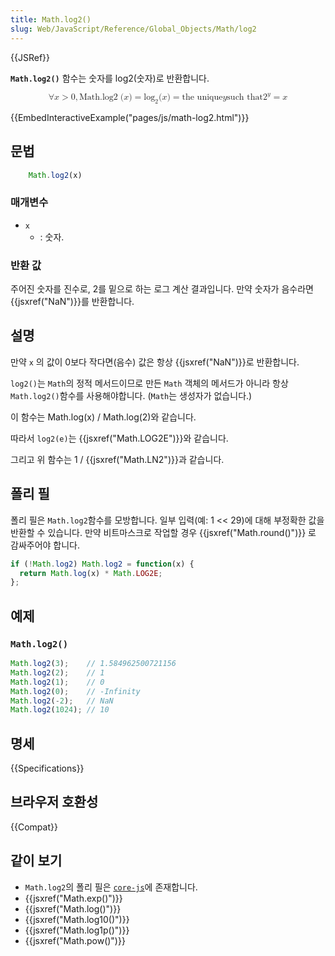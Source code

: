 ```yaml
---
title: Math.log2()
slug: Web/JavaScript/Reference/Global_Objects/Math/log2
---
```

{{JSRef}}

**`Math.log2()`** 함수는 숫자를 log2(숫자)로 반환합니다.

<math display="block"><semantics><mrow><mo>∀</mo><mi>x</mi><mo>></mo><mn>0</mn><mo>,</mo><mstyle mathvariant="monospace"><mrow><mo lspace="0em" rspace="thinmathspace">Math.log2</mo><mo stretchy="false">(</mo><mi>x</mi><mo stretchy="false">)</mo></mrow></mstyle><mo>=</mo><msub><mo lspace="0em" rspace="0em">log</mo><mn>2</mn></msub><mo stretchy="false">(</mo><mi>x</mi><mo stretchy="false">)</mo><mo>=</mo><mtext>the unique</mtext><mspace width="thickmathspace"></mspace><mi>y</mi><mspace width="thickmathspace"></mspace><mtext>such that</mtext><mspace width="thickmathspace"></mspace><msup><mn>2</mn><mi>y</mi></msup><mo>=</mo><mi>x</mi></mrow><annotation encoding="TeX">\forall x > 0, \mathtt{\operatorname{Math.log2}(x)} = \log_2(x) =
\text{the unique} \; y \; \text{such that} \; 2^y = x</annotation></semantics></math>

{{EmbedInteractiveExample("pages/js/math-log2.html")}}

## 문법

```js
    Math.log2(x)
```

### 매개변수

- `x`
  - : 숫자.

### 반환 값

주어진 숫자를 진수로, 2를 밑으로 하는 로그 계산 결과입니다. 만약 숫자가
음수라면 {{jsxref("NaN")}}를 반환합니다.

## 설명

만약 `x` 의 값이 0보다 작다면(음수) 값은 항상 {{jsxref("NaN")}}로
반환합니다.

`log2()`는 `Math`의 정적 메서드이므로
만든 `Math` 객체의 메서드가
아니라 항상 `Math.log2()`함수를
사용해야합니다. (`Math`는 생성자가 없습니다.)

이 함수는 Math.log(x) / Math.log(2)와 같습니다.

따라서 `log2(e)`는 {{jsxref("Math.LOG2E")}}와 같습니다.

그리고 위 함수는 1 / {{jsxref("Math.LN2")}}과 같습니다.

## 폴리 필

폴리 필은 `Math.log2`함수를 모방합니다. 일부 입력(예: 1 <<
29\)에 대해 부정확한 값을 반환할 수 있습니다. 만약 비트마스크로 작업할 경우
{{jsxref("Math.round()")}} 로 감싸주어야 합니다.

```js
if (!Math.log2) Math.log2 = function(x) {
  return Math.log(x) * Math.LOG2E;
};
```

## 예제

### `Math.log2()`

```js
Math.log2(3);    // 1.584962500721156
Math.log2(2);    // 1
Math.log2(1);    // 0
Math.log2(0);    // -Infinity
Math.log2(-2);   // NaN
Math.log2(1024); // 10
```

## 명세

{{Specifications}}

## 브라우저 호환성

{{Compat}}

## 같이 보기

- `Math.log2`의 폴리 필은
  [`core-js`](https://github.com/zloirock/core-js#ecmascript-math)에 존재합니다.
- {{jsxref("Math.exp()")}}
- {{jsxref("Math.log()")}}
- {{jsxref("Math.log10()")}}
- {{jsxref("Math.log1p()")}}
- {{jsxref("Math.pow()")}}

